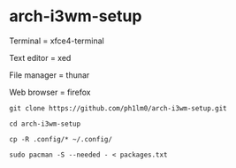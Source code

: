 # arch-i3wm-setup

Terminal = xfce4-terminal

Text editor = xed

File manager = thunar

Web browser = firefox

`git clone https://github.com/ph1lm0/arch-i3wm-setup.git`

`cd arch-i3wm-setup`

`cp -R .config/* ~/.config/`

`sudo pacman -S --needed - < packages.txt`
